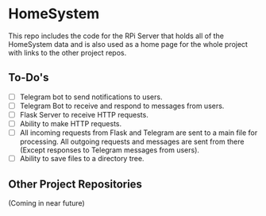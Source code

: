 # HomeSystem

This repo includes the code for the RPi Server that holds all of the HomeSystem data and is also used as a home page for the whole project with links to the other project repos.

## To-Do's
- [ ] Telegram bot to send notifications to users.
- [ ] Telegram Bot to receive and respond to messages from users.
- [ ] Flask Server to receive HTTP requests.
- [ ] Ability to make HTTP requests.
- [ ] All incoming requests from Flask and Telegram are sent to a main file for processing. All outgoing requests and messages are sent from there (Except responses to Telegram messages from users).
- [ ] Ability to save files to a directory tree.

## Other Project Repositories
(Coming in near future)